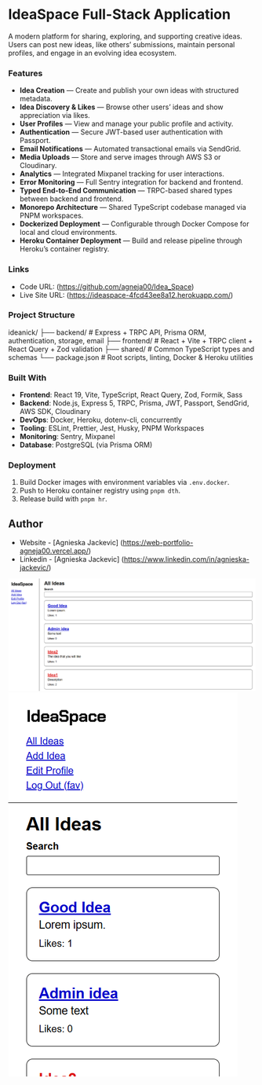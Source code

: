 # IdeaSpace Full-Stack Application

A modern platform for sharing, exploring, and supporting creative ideas. Users can post new ideas, like others’ submissions, maintain personal profiles, and engage in an evolving idea ecosystem.

### Features

- **Idea Creation** — Create and publish your own ideas with structured metadata.
- **Idea Discovery & Likes** — Browse other users’ ideas and show appreciation via likes.
- **User Profiles** — View and manage your public profile and activity.
- **Authentication** — Secure JWT-based user authentication with Passport.
- **Email Notifications** — Automated transactional emails via SendGrid.
- **Media Uploads** — Store and serve images through AWS S3 or Cloudinary.
- **Analytics** — Integrated Mixpanel tracking for user interactions.
- **Error Monitoring** — Full Sentry integration for backend and frontend.
- **Typed End-to-End Communication** — TRPC-based shared types between backend and frontend.
- **Monorepo Architecture** — Shared TypeScript codebase managed via PNPM workspaces.
- **Dockerized Deployment** — Configurable through Docker Compose for local and cloud environments.
- **Heroku Container Deployment** — Build and release pipeline through Heroku’s container registry.

### Links

- Code URL: (https://github.com/agneja00/Idea_Space)
- Live Site URL: (https://ideaspace-4fcd43ee8a12.herokuapp.com/)

### Project Structure

ideanick/
├── backend/ # Express + TRPC API, Prisma ORM, authentication, storage, email
├── frontend/ # React + Vite + TRPC client + React Query + Zod validation
├── shared/ # Common TypeScript types and schemas
└── package.json # Root scripts, linting, Docker & Heroku utilities

### Built With

- **Frontend**: React 19, Vite, TypeScript, React Query, Zod, Formik, Sass
- **Backend**: Node.js, Express 5, TRPC, Prisma, JWT, Passport, SendGrid, AWS SDK, Cloudinary
- **DevOps**: Docker, Heroku, dotenv-cli, concurrently
- **Tooling**: ESLint, Prettier, Jest, Husky, PNPM Workspaces
- **Monitoring**: Sentry, Mixpanel
- **Database**: PostgreSQL (via Prisma ORM)

### Deployment

1. Build Docker images with environment variables via `.env.docker`.
2. Push to Heroku container registry using `pnpm dth`.
3. Release build with `pnpm hr`.

## Author

- Website - [Agnieska Jackevic] (https://web-portfolio-agneja00.vercel.app/)
- Linkedin - [Agnieska Jackevic] (https://www.linkedin.com/in/agnieska-jackevic/)

![Screenshot](./frontend/src/assets/images/project_desktop.png)
![Screenshot](./frontend/src/assets/images/project_mobile.png)
